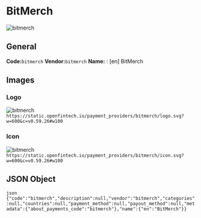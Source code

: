 # BitMerch 
![bitmerch](https://static.openfintech.io/payment_providers/bitmerch/logo.svg?w=600&c=v0.59.26#w100) 
## General 
**Code:**`bitmerch` 
**Vendor:**`bitmerch` 
**Name:** 
:	[en] BitMerch 
## Images 
### Logo 
![bitmerch](https://static.openfintech.io/payment_providers/bitmerch/logo.svg?w=600&c=v0.59.26#w100) 
``` https://static.openfintech.io/payment_providers/bitmerch/logo.svg?w=600&c=v0.59.26#w100 ``` 
### Icon 
![bitmerch](https://static.openfintech.io/payment_providers/bitmerch/icon.svg?w=600&c=v0.59.26#w100) 
``` https://static.openfintech.io/payment_providers/bitmerch/icon.svg?w=600&c=v0.59.26#w100 ``` 
## JSON Object 
```json {"code":"bitmerch","description":null,"vendor":"bitmerch","categories":null,"countries":null,"payment_method":null,"payout_method":null,"metadata":{"about_payments_code":"bitmerch"},"name":{"en":"BitMerch"}} ``` 
